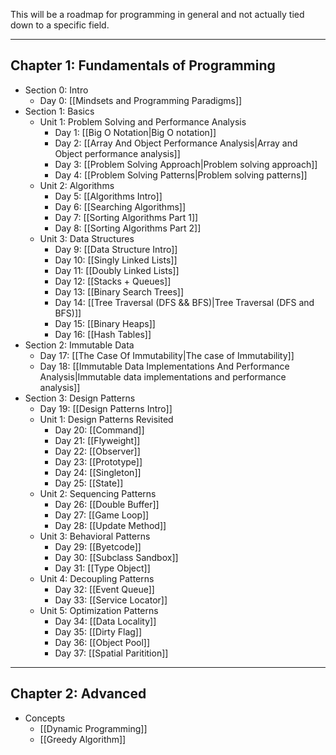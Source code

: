  This will be a roadmap for programming in general and not actually tied down to a specific field.
 
 ---
## Chapter 1: Fundamentals of Programming

- Section 0: Intro
	- Day 0: [[Mindsets and Programming Paradigms]]
- Section 1: Basics
	- Unit 1: Problem Solving and Performance Analysis
		- Day 1: [[Big O Notation|Big O notation]]
		- Day 2: [[Array And Object Performance Analysis|Array and Object performance analysis]]
		- Day 3: [[Problem Solving Approach|Problem solving approach]]
		- Day 4: [[Problem Solving Patterns|Problem solving patterns]]
	- Unit 2: Algorithms
		- Day 5: [[Algorithms Intro]]
		- Day 6: [[Searching Algorithms]]
		- Day 7: [[Sorting Algorithms Part 1]]
		- Day 8: [[Sorting Algorithms Part 2]]
	- Unit 3: Data Structures
		- Day 9: [[Data Structure Intro]]
		- Day 10: [[Singly Linked Lists]]
		- Day 11: [[Doubly Linked Lists]]
		- Day 12: [[Stacks + Queues]]
		- Day 13: [[Binary Search Trees]]
		- Day 14: [[Tree Traversal (DFS && BFS)|Tree Traversal (DFS and BFS)]]
		- Day 15: [[Binary Heaps]]
		- Day 16: [[Hash Tables]]
- Section 2: Immutable Data
	- Day 17: [[The Case Of Immutability|The case of Immutability]]
	- Day 18: [[Immutable Data Implementations And Performance Analysis|Immutable data implementations and performance analysis]]
- Section 3: Design Patterns
	- Day 19: [[Design Patterns Intro]]
	- Unit 1: Design Patterns Revisited
		- Day 20: [[Command]]
		- Day 21: [[Flyweight]]
		- Day 22: [[Observer]]
		- Day 23: [[Prototype]]
		- Day 24: [[Singleton]]
		- Day 25: [[State]]
	- Unit 2: Sequencing Patterns
		- Day 26: [[Double Buffer]]
		- Day 27: [[Game Loop]]
		- Day 28: [[Update Method]]
	- Unit 3: Behavioral Patterns
		- Day 29: [[Byetcode]]
		- Day 30: [[Subclass Sandbox]]
		- Day 31: [[Type Object]]
	- Unit 4: Decoupling Patterns
		- Day 32: [[Event Queue]]
		- Day 33: [[Service Locator]]
	- Unit 5: Optimization Patterns
		- Day 34: [[Data Locality]]
		- Day 35: [[Dirty Flag]]
		- Day 36: [[Object Pool]]
		- Day 37: [[Spatial Paritition]]

---
## Chapter 2: Advanced

- Concepts
	- [[Dynamic Programming]]
	- [[Greedy Algorithm]]